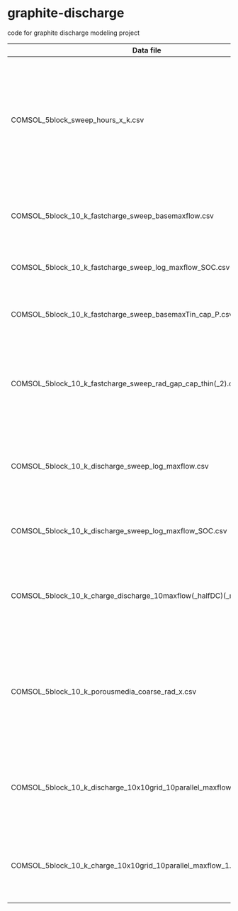 # graphite-discharge
code for graphite discharge modeling project

| Data file      | Plot | Description |
| ----------- | ----------- | ------- | 
| COMSOL_5block_sweep_hours_x_k.csv      | ideal_vs_realistic_tin_outlet.pdf       | discharge sweep over multiple hours for k=x. Plot was made for hours = 10, and k = 5, 10, 30 to demonstrate thermal energy vs. electrochemical storage. no change in flowrate
| COMSOL_5block_10_k_fastcharge_sweep_basemaxflow.csv   | COMSOL_5block_10_k_fastcharge_sweep_basemaxflow_x_y_y.pdf and COMSOL_5block_10_k_fastcharge_sweep_basemaxflow_x.pdf        | charge sweep over multiple hours x, and multiple maximum flowrate factors y
| COMSOL_5block_10_k_fastcharge_sweep_log_maxflow_SOC.csv | COMSOL_5block_10_k_fastcharge_sweep_log_maxflow_SOC_P_31hrs_comp.pdf | charge sweep as above, also including P vs. SOC curves
| COMSOL_5block_10_k_fastcharge_sweep_basemaxTin_cap_P.csv | COMSOL_5block_10_k_fastcharge_sweep_basemaxTin_x_y_y.png and OMSOL_5block_10_k_fastcharge_sweep_basemaxTin_x.png| charge sweep over multiple hours x, and multiple maximum tin temperatures y
| COMSOL_5block_10_k_fastcharge_sweep_rad_gap_cap_thin(_2).csv | COMSOL_5block_10_k_fastcharge_sweep_rad_gap.pdf | charge sweep for 5 hours case, over multiple spacings between the tin tube and surrounding graphite 
| COMSOL_5block_10_k_discharge_sweep_log_maxflow.csv | COMSOL_5block_10_k_discharge_sweep_maxflow_x_y.png and COMSOL_5block_10_k_discharge_sweep_maxflow_contour.png | discharge sweep over hours x and max flowrate factors y to achieve constant discharge power
| COMSOL_5block_10_k_discharge_sweep_log_maxflow_SOC.csv | COMSOL_5block_10_k_discharge_sweep_log_maxflow_SOC_P_31hrs_comp.pdf | discharge sweep as above, also including P vs. SOC curves
| COMSOL_5block_10_k_charge_discharge_10maxflow(_halfDC)(_reverse).csv | COMSOL_5block_10_k_charge_discharge_10maxflow(_halfDC)(_reverse).pdf | charge discharge dynamics of 10x max flowrate for 24 hours (4 hours charging), and also at half the duty-cycle
| COMSOL_5block_10_k_porousmedia_coarse_rad_x.csv | COMSOL_5block_10_k_sqblock_porous_rad_PBC_comp_configs.pdf | discharge data for 20 hours for different configurations x of grid-scale storage blocks (vertical string, horizontal string, 10x10 1 path, 10x10 10 paths, 10x10 100 paths)
| COMSOL_5block_10_k_discharge_10x10grid_10parallel_maxflow_5.0_10.0.csv | COMSOL_5block_10_k_sqblock_porous_rad_PBC_comp_10x10_varyflow.pdf | discharge data for 10x10 10 paths grid, employing the varying flowrate method for constant power discharge
| COMSOL_5block_10_k_charge_10x10grid_10parallel_maxflow_1.0_5.0_10.0.csv | COMSOL_5block_10_k_sqblock_porous_rad_PBC_comp_10x10_varyflow_charging.pdf | charge data for 10x10 10 paths grid, with various max flowrate factors (1,5,10) for accelerated charging
